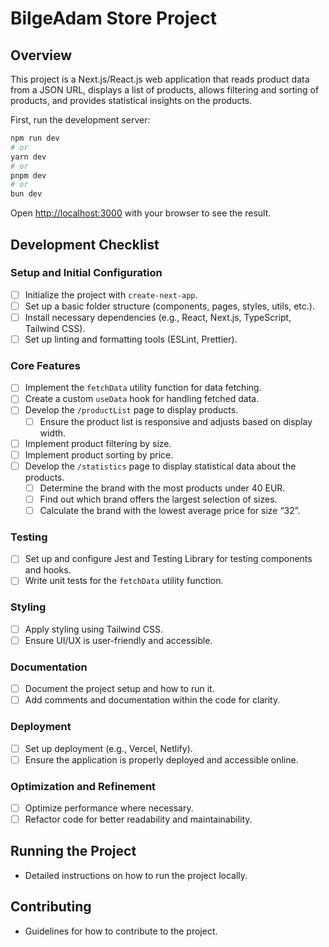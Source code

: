 # BilgeAdam Store Project

## Overview

This project is a Next.js/React.js web application that reads product data from a JSON URL, displays a list of products, allows filtering and sorting of products, and provides statistical insights on the products.

First, run the development server:

```bash
npm run dev
# or
yarn dev
# or
pnpm dev
# or
bun dev
```

Open [http://localhost:3000](http://localhost:3000) with your browser to see the result.

## Development Checklist

### Setup and Initial Configuration

- [ ] Initialize the project with `create-next-app`.
- [ ] Set up a basic folder structure (components, pages, styles, utils, etc.).
- [ ] Install necessary dependencies (e.g., React, Next.js, TypeScript, Tailwind CSS).
- [ ] Set up linting and formatting tools (ESLint, Prettier).

### Core Features

- [ ] Implement the `fetchData` utility function for data fetching.
- [ ] Create a custom `useData` hook for handling fetched data.
- [ ] Develop the `/productList` page to display products.
  - [ ] Ensure the product list is responsive and adjusts based on display width.
- [ ] Implement product filtering by size.
- [ ] Implement product sorting by price.
- [ ] Develop the `/statistics` page to display statistical data about the products.
  - [ ] Determine the brand with the most products under 40 EUR.
  - [ ] Find out which brand offers the largest selection of sizes.
  - [ ] Calculate the brand with the lowest average price for size “32”.

### Testing

- [ ] Set up and configure Jest and Testing Library for testing components and hooks.
- [ ] Write unit tests for the `fetchData` utility function.

### Styling

- [ ] Apply styling using Tailwind CSS.
- [ ] Ensure UI/UX is user-friendly and accessible.

### Documentation

- [ ] Document the project setup and how to run it.
- [ ] Add comments and documentation within the code for clarity.

### Deployment

- [ ] Set up deployment (e.g., Vercel, Netlify).
- [ ] Ensure the application is properly deployed and accessible online.

### Optimization and Refinement

- [ ] Optimize performance where necessary.
- [ ] Refactor code for better readability and maintainability.

## Running the Project

- Detailed instructions on how to run the project locally.

## Contributing

- Guidelines for how to contribute to the project.
